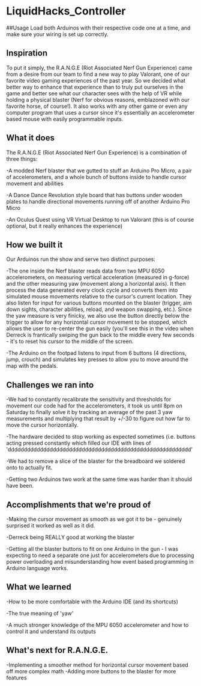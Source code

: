# LiquidHacks_Controller

##Usage
Load both Arduinos with their respective code one at a time, and make sure your wiring is set up correctly.

## Inspiration
To put it simply, the R.A.N.G.E (Riot Associated Nerf Gun Experience) came from a desire from our team to find a new way to play Valorant, one of our favorite video gaming experiences of the past year. So we decided what better way to enhance that experience than to truly put ourselves in the game and better see what our character sees with the help of VR while holding a physical blaster (Nerf for obvious reasons, emblazoned with our favorite horse, of course!). It also works with any other game or even any computer program that uses a cursor since it's essentially an accelerometer based mouse with easily programmable inputs.

## What it does
The R.A.N.G.E (Riot Associated Nerf Gun Experience) is a combination of three things:

-A modded Nerf blaster that we gutted to stuff an Arduino Pro Micro, a pair of accelerometers, and a whole bunch of buttons inside to handle cursor movement and abilities

-A Dance Dance Revolution style board that has buttons under wooden plates to handle directional movements running off of another Arduino Pro Micro

-An Oculus Quest using VR Virtual Desktop to run Valorant (this is of course optional, but it really enhances the experience)

## How we built it
Our Arduinos run the show and serve two distinct purposes: 

-The one inside the Nerf blaster reads data from two MPU 6050 accelerometers, on measuring vertical acceleration (measured in g-force) and the other measuring yaw (movement along a horizontal axis). It then process the data generated every clock cycle and converts them into simulated mouse movements relative to the cursor's current location. They also listen for input for various buttons mounted on the blaster (trigger, aim down sights, character abilities, reload, and weapon swapping, etc.). Since the yaw measure is very finicky, we also use the button directly below the trigger to allow for any horizontal cursor movement to be stopped, which allows the user to re-center the gun easily (you'll see this in the video when Derreck is frantically swiping the gun back to the middle every few seconds - it's to reset his cursor to the middle of the screen.

-The Arduino on the footpad listens to input from 6 buttons (4 directions, jump, crouch) and simulates key presses to allow you to move around the map with the pedals.

## Challenges we ran into
-We had to constantly recalibrate the sensitivity and thresholds for movement our code had for the accelerometers, it took us until 8pm on Saturday to finally solve it by tracking an average of the past 3 yaw measurements and multiplying that result by +/-30 to figure out how far to move the cursor horizontally.

-The hardware decided to stop working as expected sometimes (i.e. buttons acting pressed constantly which filled our IDE with lines of 'ddddddddddddddddddddddddddddddddddddddddddddddddddddddddd'

-We had to remove a slice of the blaster for the breadboard we soldered onto to actually fit.

-Getting two Arduinos two work at the same time was harder than it should have been.

## Accomplishments that we're proud of

-Making the cursor movement as smooth as we got it to be - genuinely surprised it worked as well as it did.

-Derreck being REALLY good at working the blaster

-Getting all the blaster buttons to fit on one Arduino in the gun - I was expecting to need a separate one just for accelerometers due to processing power overloading and misunderstanding how event based programming in Arduino language works.

## What we learned

-How to be more comfortable with the Arduino IDE (and its shortcuts)

-The true meaning of 'yaw' 

-A much stronger knowledge of the MPU 6050 accelerometer and how to control it and understand its outputs

## What's next for R.A.N.G.E.

-Implementing a smoother method for horizontal cursor movement based off more complex math
-Adding more buttons to the blaster for more features
